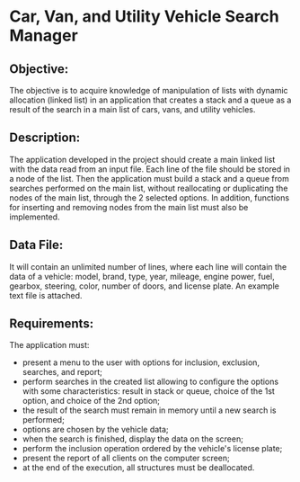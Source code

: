 # Car, Van, and Utility Vehicle Search Manager

## Objective:

The objective is to acquire knowledge of manipulation of lists with dynamic allocation (linked list) in an application that creates a stack and a queue as a result of the search in a main list of cars, vans, and utility vehicles.

## Description:

The application developed in the project should create a main linked list with the data read from an input file. Each line of the file should be stored in a node of the list. Then the application must build a stack and a queue from searches performed on the main list, without reallocating or duplicating the nodes of the main list, through the 2 selected options. In addition, functions for inserting and removing nodes from the main list must also be implemented.

## Data File:

It will contain an unlimited number of lines, where each line will contain the data of a vehicle: model, brand, type, year, mileage, engine power, fuel, gearbox, steering, color, number of doors, and license plate. An example text file is attached.

## Requirements:

The application must:

- present a menu to the user with options for inclusion, exclusion, searches, and report;
- perform searches in the created list allowing to configure the options with some characteristics: result in stack or queue, choice of the 1st option, and choice of the 2nd option;
- the result of the search must remain in memory until a new search is performed;
- options are chosen by the vehicle data;
- when the search is finished, display the data on the screen;
- perform the inclusion operation ordered by the vehicle's license plate;
- present the report of all clients on the computer screen;
- at the end of the execution, all structures must be deallocated.
